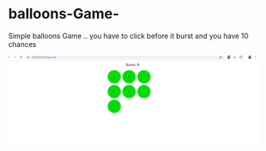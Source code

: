 # balloons-Game-
Simple balloons Game .. you have to click before it burst and you have 10 chances  


![Game Screenshot](image.png)